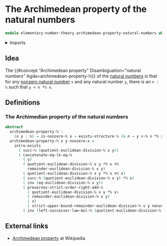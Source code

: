 # The Archimedean property of the natural numbers

```agda
module elementary-number-theory.archimedean-property-natural-numbers where
```

<details><summary>Imports</summary>

```agda
open import elementary-number-theory.addition-natural-numbers
open import elementary-number-theory.equality-natural-numbers
open import elementary-number-theory.euclidean-division-natural-numbers
open import elementary-number-theory.multiplication-natural-numbers
open import elementary-number-theory.natural-numbers
open import elementary-number-theory.nonzero-natural-numbers
open import elementary-number-theory.strict-inequality-natural-numbers

open import foundation.dependent-pair-types
open import foundation.existential-quantification
open import foundation.identity-types
open import foundation.transport-along-identifications
```

</details>

## Idea

The
{{#concept "Archimedean property" Disambiguation="natural numbers" Agda=archimedean-property-ℕ}}
of the [natural numbers](elementary-number-theory.natural-numbers.md) is that
for any [nonzero natural number](elementary-number-theory.nonzero-natural-numbers.md) `x` and any natural number `y`, there is an
`n : ℕ` such that `y < n *ℕ x`.

## Definitions

### The Archimedian property of the natural numbers

```agda
abstract
  archimedean-property-ℕ :
    (x y : ℕ) → is-nonzero-ℕ x → exists-structure ℕ (λ n → y <-ℕ n *ℕ x)
  archimedean-property-ℕ x y nonzero-x =
    intro-exists
      ( succ-ℕ (quotient-euclidean-division-ℕ x y))
      ( concatenate-eq-le-eq-ℕ
        ( y)
        ( quotient-euclidean-division-ℕ x y *ℕ x +ℕ
          remainder-euclidean-division-ℕ x y)
        ( quotient-euclidean-division-ℕ x y *ℕ x +ℕ x)
        ( succ-ℕ (quotient-euclidean-division-ℕ x y) *ℕ x)
        ( inv (eq-euclidean-division-ℕ x y))
        ( preserves-strict-order-right-add-ℕ
          ( quotient-euclidean-division-ℕ x y *ℕ x)
          ( remainder-euclidean-division-ℕ x y)
          ( x)
          ( strict-upper-bound-remainder-euclidean-division-ℕ x y nonzero-x))
        ( inv (left-successor-law-mul-ℕ (quotient-euclidean-division-ℕ x y) x)))
```

## External links

- [Archimedean property](https://en.wikipedia.org/wiki/Archimedean_property) at
  Wikipedia
